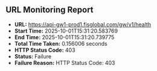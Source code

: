 ## URL Monitoring Report

- **URL:** https://api-gw1-prod1.fisglobal.com/gw/v1/health
- **Start Time:** 2025-10-01T15:31:20.583769
- **End Time:** 2025-10-01T15:31:20.739775
- **Total Time Taken:** 0.156006 seconds
- **HTTP Status Code:** 403
- **Status:** Failure
- **Failure Reason:** HTTP Status Code: 403
